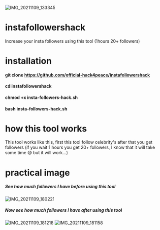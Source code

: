![IMG_20211109_133345](https://user-images.githubusercontent.com/90603785/140885538-c005a9aa-f806-41df-8e90-50c684489029.jpg)
# instafollowershack
Increase your insta followers using this tool (1hours 20+ followers)
# installation
#### git clone https://github.com/official-hack4peace/instafollowershack
#### cd instafollowershack
#### chmod +x insta-followers-hack.sh
#### bash insta-followers-hack.sh
# how this tool works
This tool works like this, first this tool follow celebrity's after that you get followers (if you wait 1 hours you get 20+ followers, I know that it will take some time 😅 but it will work...)
# practical image
##### See how much followers I have before using this tool
![IMG_20211109_180221](https://user-images.githubusercontent.com/90603785/140924866-100a125f-eeaf-400e-a82b-12e4bb245a70.jpg)
##### Now see how much followers I have after using this tool
![IMG_20211109_181218](https://user-images.githubusercontent.com/90603785/140926388-033f9a53-17a3-4ad1-8b82-7b8c2cfb25ed.jpg)
![IMG_20211109_181158](https://user-images.githubusercontent.com/90603785/140926600-38629d33-23e9-4988-8151-14df0cea5ef4.jpg)
